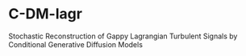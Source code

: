 # C-DM-lagr
Stochastic Reconstruction of Gappy Lagrangian Turbulent Signals by Conditional Generative Diffusion Models
